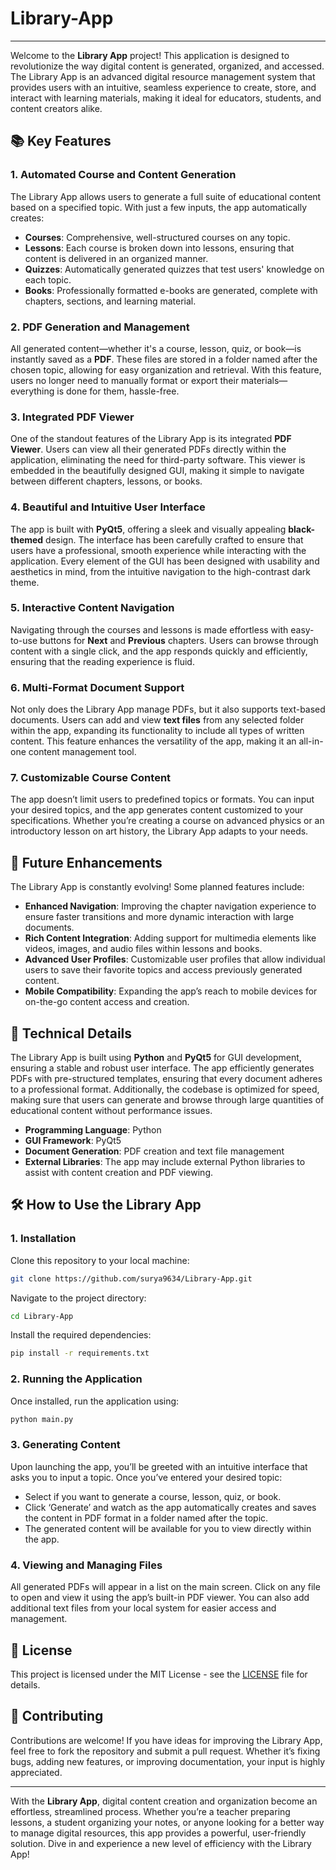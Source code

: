 # Library-App
-------------------------------------------------------------------------------------------------
Welcome to the **Library App** project! This application is designed to revolutionize the way digital content is generated, organized, and accessed. The Library App is an advanced digital resource management system that provides users with an intuitive, seamless experience to create, store, and interact with learning materials, making it ideal for educators, students, and content creators alike.

## 📚 Key Features

### 1. **Automated Course and Content Generation**
The Library App allows users to generate a full suite of educational content based on a specified topic. With just a few inputs, the app automatically creates:
- **Courses**: Comprehensive, well-structured courses on any topic.
- **Lessons**: Each course is broken down into lessons, ensuring that content is delivered in an organized manner.
- **Quizzes**: Automatically generated quizzes that test users' knowledge on each topic.
- **Books**: Professionally formatted e-books are generated, complete with chapters, sections, and learning material.

### 2. **PDF Generation and Management**
All generated content—whether it's a course, lesson, quiz, or book—is instantly saved as a **PDF**. These files are stored in a folder named after the chosen topic, allowing for easy organization and retrieval. With this feature, users no longer need to manually format or export their materials—everything is done for them, hassle-free.

### 3. **Integrated PDF Viewer**
One of the standout features of the Library App is its integrated **PDF Viewer**. Users can view all their generated PDFs directly within the application, eliminating the need for third-party software. This viewer is embedded in the beautifully designed GUI, making it simple to navigate between different chapters, lessons, or books.

### 4. **Beautiful and Intuitive User Interface**
The app is built with **PyQt5**, offering a sleek and visually appealing **black-themed** design. The interface has been carefully crafted to ensure that users have a professional, smooth experience while interacting with the application. Every element of the GUI has been designed with usability and aesthetics in mind, from the intuitive navigation to the high-contrast dark theme.

### 5. **Interactive Content Navigation**
Navigating through the courses and lessons is made effortless with easy-to-use buttons for **Next** and **Previous** chapters. Users can browse through content with a single click, and the app responds quickly and efficiently, ensuring that the reading experience is fluid.

### 6. **Multi-Format Document Support**
Not only does the Library App manage PDFs, but it also supports text-based documents. Users can add and view **text files** from any selected folder within the app, expanding its functionality to include all types of written content. This feature enhances the versatility of the app, making it an all-in-one content management tool.

### 7. **Customizable Course Content**
The app doesn’t limit users to predefined topics or formats. You can input your desired topics, and the app generates content customized to your specifications. Whether you’re creating a course on advanced physics or an introductory lesson on art history, the Library App adapts to your needs.

## 🚀 Future Enhancements
The Library App is constantly evolving! Some planned features include:
- **Enhanced Navigation**: Improving the chapter navigation experience to ensure faster transitions and more dynamic interaction with large documents.
- **Rich Content Integration**: Adding support for multimedia elements like videos, images, and audio files within lessons and books.
- **Advanced User Profiles**: Customizable user profiles that allow individual users to save their favorite topics and access previously generated content.
- **Mobile Compatibility**: Expanding the app’s reach to mobile devices for on-the-go content access and creation.

## 🔧 Technical Details

The Library App is built using **Python** and **PyQt5** for GUI development, ensuring a stable and robust user interface. The app efficiently generates PDFs with pre-structured templates, ensuring that every document adheres to a professional format. Additionally, the codebase is optimized for speed, making sure that users can generate and browse through large quantities of educational content without performance issues.

- **Programming Language**: Python
- **GUI Framework**: PyQt5
- **Document Generation**: PDF creation and text file management
- **External Libraries**: The app may include external Python libraries to assist with content creation and PDF viewing.

## 🛠️ How to Use the Library App

### 1. **Installation**
Clone this repository to your local machine:
```bash
git clone https://github.com/surya9634/Library-App.git
```
Navigate to the project directory:
```bash
cd Library-App
```
Install the required dependencies:
```bash
pip install -r requirements.txt
```

### 2. **Running the Application**
Once installed, run the application using:
```bash
python main.py
```

### 3. **Generating Content**
Upon launching the app, you’ll be greeted with an intuitive interface that asks you to input a topic. Once you’ve entered your desired topic:
- Select if you want to generate a course, lesson, quiz, or book.
- Click ‘Generate’ and watch as the app automatically creates and saves the content in PDF format in a folder named after the topic.
- The generated content will be available for you to view directly within the app.

### 4. **Viewing and Managing Files**
All generated PDFs will appear in a list on the main screen. Click on any file to open and view it using the app’s built-in PDF viewer. You can also add additional text files from your local system for easier access and management.

## 📄 License
This project is licensed under the MIT License - see the [LICENSE](LICENSE) file for details.

## 👥 Contributing
Contributions are welcome! If you have ideas for improving the Library App, feel free to fork the repository and submit a pull request. Whether it’s fixing bugs, adding new features, or improving documentation, your input is highly appreciated.

---

With the **Library App**, digital content creation and organization become an effortless, streamlined process. Whether you’re a teacher preparing lessons, a student organizing your notes, or anyone looking for a better way to manage digital resources, this app provides a powerful, user-friendly solution. Dive in and experience a new level of efficiency with the Library App!

